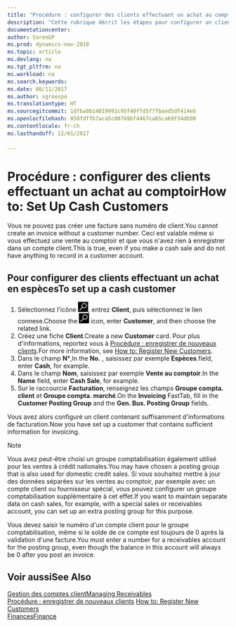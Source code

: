 ```yaml
---
title: "Procédure : configurer des clients effectuant un achat au comptoir"
description: "Cette rubrique décrit les étapes pour configurer un client qui paie en espèces."
documentationcenter: 
author: SorenGP
ms.prod: dynamics-nav-2018
ms.topic: article
ms.devlang: na
ms.tgt_pltfrm: na
ms.workload: na
ms.search.keywords: 
ms.date: 08/11/2017
ms.author: sgroespe
ms.translationtype: HT
ms.sourcegitcommit: 1dfba8b14019991c95f40ffd5f7fbaed5df414eb
ms.openlocfilehash: 050fdffb7aca5c00769bf4467ca65ca69f34db90
ms.contentlocale: fr-ch
ms.lasthandoff: 12/01/2017

---
```

# <a name="how-to-set-up-cash-customers"></a><span data-ttu-id="67a61-103">Procédure : configurer des clients effectuant un achat au comptoir</span><span class="sxs-lookup"><span data-stu-id="67a61-103">How to: Set Up Cash Customers</span></span>
<span data-ttu-id="67a61-104">Vous ne pouvez pas créer une facture sans numéro de client.</span><span class="sxs-lookup"><span data-stu-id="67a61-104">You cannot create an invoice without a customer number.</span></span> <span data-ttu-id="67a61-105">Ceci est valable même si vous effectuez une vente au comptoir et que vous n'avez rien à enregistrer dans un compte client.</span><span class="sxs-lookup"><span data-stu-id="67a61-105">This is true, even if you make a cash sale and do not have anything to record in a customer account.</span></span>  

## <a name="to-set-up-a-cash-customer"></a><span data-ttu-id="67a61-106">Pour configurer des clients effectuant un achat en espèces</span><span class="sxs-lookup"><span data-stu-id="67a61-106">To set up a cash customer</span></span>  
1.  <span data-ttu-id="67a61-107">Sélectionnez l'icône ![Page ou état pour la recherche](media/ui-search/search_small.png "Page ou état pour la recherche"), entrez **Client**, puis sélectionnez le lien connexe.</span><span class="sxs-lookup"><span data-stu-id="67a61-107">Choose the ![Search for Page or Report](media/ui-search/search_small.png "Search for Page or Report icon") icon, enter **Customer**, and then choose the related link.</span></span>  
2.  <span data-ttu-id="67a61-108">Créez une fiche **Client**.</span><span class="sxs-lookup"><span data-stu-id="67a61-108">Create a new **Customer** card.</span></span> <span data-ttu-id="67a61-109">Pour plus d'informations, reportez vous à [Procédure : enregistrer de nouveaux clients](sales-how-register-new-customers.md).</span><span class="sxs-lookup"><span data-stu-id="67a61-109">For more information, see [How to: Register New Customers](sales-how-register-new-customers.md).</span></span>
3.  <span data-ttu-id="67a61-110">Dans le champ **N°**,</span><span class="sxs-lookup"><span data-stu-id="67a61-110">In the **No.**</span></span> <span data-ttu-id="67a61-111">, saisissez par exemple **Espèces**.</span><span class="sxs-lookup"><span data-stu-id="67a61-111">field, enter **Cash**, for example.</span></span>  
4.  <span data-ttu-id="67a61-112">Dans le champ **Nom**, saisissez par exemple **Vente au comptoir**.</span><span class="sxs-lookup"><span data-stu-id="67a61-112">In the **Name** field, enter **Cash Sale**, for example.</span></span>  
5.  <span data-ttu-id="67a61-113">Sur le raccourcie **Facturation**, renseignez les champs **Groupe compta. client** et **Groupe compta. marché**.</span><span class="sxs-lookup"><span data-stu-id="67a61-113">On the **Invoicing** FastTab, fill in the **Customer Posting Group** and the **Gen. Bus. Posting Group** fields.</span></span>  

 <span data-ttu-id="67a61-114">Vous avez alors configuré un client contenant suffisamment d'informations de facturation.</span><span class="sxs-lookup"><span data-stu-id="67a61-114">Now you have set up a customer that contains sufficient information for invoicing.</span></span>  

> [!NOTE]  
>  <span data-ttu-id="67a61-115">Vous avez peut-être choisi un groupe comptabilisation également utilisé pour les ventes à crédit nationales.</span><span class="sxs-lookup"><span data-stu-id="67a61-115">You may have chosen a posting group that is also used for domestic credit sales.</span></span> <span data-ttu-id="67a61-116">Si vous souhaitez mettre à jour des données séparées sur les ventes au comptoir, par exemple avec un compte client ou fournisseur spécial, vous pouvez configurer un groupe comptabilisation supplémentaire à cet effet.</span><span class="sxs-lookup"><span data-stu-id="67a61-116">If you want to maintain separate data on cash sales, for example, with a special sales or receivables account, you can set up an extra posting group for this purpose.</span></span>  
>   
>  <span data-ttu-id="67a61-117">Vous devez saisir le numéro d'un compte client pour le groupe comptabilisation, même si le solde de ce compte est toujours de 0 après la validation d'une facture.</span><span class="sxs-lookup"><span data-stu-id="67a61-117">You must enter a number for a receivables account for the posting group, even though the balance in this account will always be 0 after you post an invoice.</span></span>  

## <a name="see-also"></a><span data-ttu-id="67a61-118">Voir aussi</span><span class="sxs-lookup"><span data-stu-id="67a61-118">See Also</span></span>
[<span data-ttu-id="67a61-119">Gestion des comptes client</span><span class="sxs-lookup"><span data-stu-id="67a61-119">Managing Receivables</span></span>](receivables-manage-receivables.md)  
<span data-ttu-id="67a61-120">[Procédure : enregistrer de nouveaux clients](sales-how-register-new-customers.md)  </span><span class="sxs-lookup"><span data-stu-id="67a61-120">[How to: Register New Customers](sales-how-register-new-customers.md)  </span></span>  
[<span data-ttu-id="67a61-121">Finances</span><span class="sxs-lookup"><span data-stu-id="67a61-121">Finance</span></span>](finance.md)  


